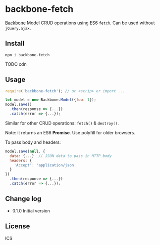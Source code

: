 # backbone-fetch
[Backbone](https://backbonejs.org/) Model CRUD operations using ES6 `fetch`.  Can be used without `jQuery.ajax`.

## Install

```
npm i backbone-fetch
```

TODO cdn

## Usage

```js
require('backbone-fetch'); // or <scrip> or import ...

let model = new Backbone.Model({foo: 1});
model.save()
  .then(response => {...})
  .catch(error => {...});
```
Similar for other CRUD operations: `fetch()` & `destroy()`.

Note: it returns an ES6 **Promise**.  Use polyfill for older browsers.

To pass body and headers:
```js
model.save(null, {
  data: {...}  // JSON data to pass in HTTP body
  headers: {
    'Accept': 'application/json'
  }
})
  .then(response => {...})
  .catch(error => {...});
```

## Change log

- 0.1.0 Initial version

## License

ICS